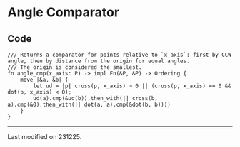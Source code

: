 # Angle Comparator

## Code
```rust,noplayground
/// Returns a comparator for points relative to `x_axis`: first by CCW angle, then by distance from the origin for equal angles.
/// The origin is considered the smallest.
fn angle_cmp(x_axis: P) -> impl Fn(&P, &P) -> Ordering {
	move |&a, &b| {
		let ud = |p| cross(p, x_axis) > 0 || (cross(p, x_axis) == 0 && dot(p, x_axis) < 0);
		ud(a).cmp(&ud(b)).then_with(|| cross(b, a).cmp(&0).then_with(|| dot(a, a).cmp(&dot(b, b))))
	}
}
```

---

Last modified on 231225.